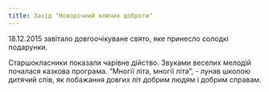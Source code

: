 ```yaml
---
title: Захід "Новорічний ключик доброти"
---
```


18.12.2015 завітало довгоочікуване свято, яке принесло солодкі подарунки.

Старшокласники показали чарівне дійство. Звуками веселих мелодій почалася казкова програма. “Многії літа, многії літа”, - лунав школою дитячий спів, як побажання довгих літ добрим людям і добрим справам.

<slideshow id="_/72157662503944412" />

<youtube id="7axuWrThsME" />

<youtube id="dW-0-oDhRvE" />
